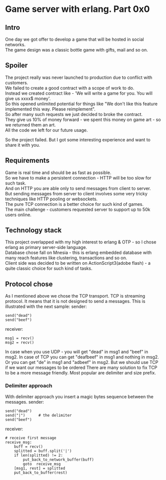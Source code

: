 # Game server with erlang. Part 0x0 #
## Intro ##
One day we got offer to develop a game that will be hosted in social networks.  
The game design was a classic bottle game with gifts, mail and so on.  

## Spoiler ##
The project really was never launched to production due to conflict with customers.  
We failed to create a good contract with a scope of work to do.  
Instead we created contract like - 'We will write a game for you. You will give us xxxx$ money'.  
So this opened unlimited potential for things like "We don't like this feature implemented this way. Please reimplement".  
So after many such requests we just decided to broke the contract.  
They give us 10% of money forward - we spent this money on game art - so we returned them an art.  
All the code we left for our future usage.  

So the project failed. But I got some interesting experience and want to share it with you.  

## Requirements ##
Game is real time and should be as fast as possible.  
So we have to make a persistent connection - HTTP will be too slow for such task.  
And on HTTP you are able only to send messages from client to server.  
But sending messages from server to client involves some very tricky techniques like HTTP pooling or websockets.  
The pure TCP connection is a better choice for such kind of games.  
The main challenge - customers requested server to support up to 50k users online.  

## Technology stack ##
This project overlapped with my high interest to erlang & OTP - so I chose erlang as primary server-side language.  
Database chose fall on Mnesia - this is erlang embedded database with many reach features like clustering, transactions and so on.  
Client side was decided to be written on ActionScript3(adobe flash) - a quite classic choice for such kind of tasks.  

## Protocol chose ##
As I mentioned above we chose the TCP transport. TCP is streaming protocol. It means that it is not designed to send a messages. This is illustrated with the next sample:
sender:

    send("dead")
    send("beef")

receiver:

    msg1 = recv()
    msg2 = recv()

In case when you use UDP - you will get "dead" in msg1 and "beef" in msg2. In case of TCP you can get "deafbeef" in msg1 and nothing in msg2. Or you can get "de" in msg1 and "adbeef" in msg2. But we should use TCP if we want our messages to be ordered
There are many solution to fix TCP to be a more message friendly. Most popular are delimiter and size prefix.
### Delimiter approach ###
With delimiter approach you insert a magic bytes sequence between the messages.
sender:

    send("dead")
    send("|")      # the delimiter
    send("beef")

receiver:

    # receive first message
    receive_msg:
        buff = recv()
        splitted = buff.split('|')
        if len(splitted) != 2:
            put_back_to_network_buffer(buff)
            goto  receive_msg
        [msg1, rest] = splitted
        put_back_to_buffer(rest)
